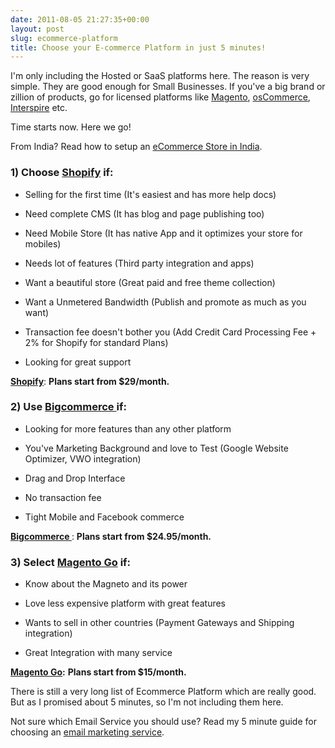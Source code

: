 ```yaml
---
date: 2011-08-05 21:27:35+00:00
layout: post
slug: ecommerce-platform
title: Choose your E-commerce Platform in just 5 minutes!
---
```


I'm only including the Hosted or SaaS platforms here. The reason is very simple. They are good enough for Small Businesses. If you've a big brand or zillion of products, go for licensed platforms like [Magento](http://www.magentocommerce.com/), [osCommerce](http://www.oscommerce.com/), [Interspire](http://www.interspire.com/shoppingcart/) etc.


Time starts now. Here we go!

From India? Read how to setup an [eCommerce Store in India](http://ankitkumar.in/how-to-setup-an-ecommerce-store-in-india/).


### **1) Choose [Shopify](http://bit.ly/ak-shopify) if:**

* Selling for the first time (It's easiest and has more help docs)

* Need complete CMS (It has blog and page publishing too)

* Need Mobile Store (It has native App and it optimizes your store for mobiles)

* Needs lot of features (Third party integration and apps)

* Want a beautiful store (Great paid and free theme collection)

* Want a Unmetered Bandwidth (Publish and promote as much as you want)

* Transaction fee doesn't bother you (Add Credit Card Processing Fee + 2% for Shopify for standard Plans)

* Looking for great support


**[Shopify](http://bit.ly/ak-shopify)**: **Plans start from $29/month.**


### 2) Use [Bigcommerce ](http://bit.ly/ak-bc)if:

* Looking for more features than any other platform

* You've Marketing Background and love to Test (Google Website Optimizer, VWO integration)

* Drag and Drop Interface

* No transaction fee

* Tight Mobile and Facebook commerce


**[Bigcommerce ](http://bit.ly/ak-bc)**: **Plans start from $24.95/month.**


### 3) Select [Magento Go](http://bit.ly/ak-magento) if:

* Know about the Magneto and its power

* Love less expensive platform with great features

* Wants to sell in other countries (Payment Gateways and Shipping integration)

* Great Integration with many service

**[Magento Go](http://bit.ly/ak-magento):** **Plans start from $15/month.**


There is still a very long list of Ecommerce Platform which are really good. But as I promised about 5 minutes, so I'm not including them here.


Not sure which Email Service you should use? Read my 5 minute guide for choosing an [email marketing service](http://ankitkumar.in/choose-your-email-marketing-service-in-just-5-minute/).




